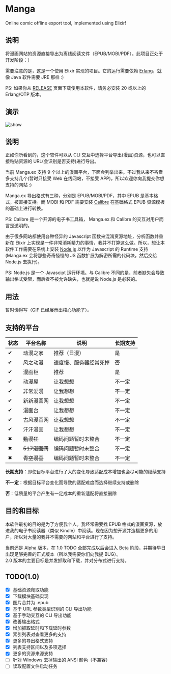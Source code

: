 # Manga

Online comic offline export tool, implemented using Elixir!

## 说明

将漫画网站的资源直接导出为离线阅读文件（EPUB/MOBI/PDF）。此项目正处于开发阶段：）


需要注意的是，这是一个使用 Elixir 实现的项目。它的运行需要依赖 [Erlang]()，就像 Java 软件需要 JRE 那样 :)

PS: 如果你从 [RELEASE](https://github.com/Hentioe/manga.ex/releases) 页面下载使用本软件，请务必安装 20 或以上的 Erlang/OTP 版本。

## 演示

![show](https://raw.githubusercontent.com/Hentioe/manga.ex/master/.github/show.gif)

## 说明


正如你所看到的，这个软件可以从 CLI 交互中选择平台导出(漫画)资源，也可以直接粘贴资源的 URL(会识别是否支持)进行导出。


当前 Manga.ex 支持 9 个以上的漫画平台，下面会列举出来。不过我从来不吝啬多支持几个(暂时只接受 Web 在线网站，不接受 APP)，所以欢迎你向我提交你想支持的网站 :)


Manga.ex 导出格式有三种，分别是 EPUB/MOBI/PDF，其中 EPUB 是基本格式，被直接支持。而 MOBI 和 PDF 需要安装 [Calibre](https://calibre-ebook.com/download) 在基础格式 EPUB 资源模板的基础上进行转换。

PS: Calibre 是一个开源的电子书工具箱， Manga.ex 和 Calibre 的交互对用户而言是透明的。


由于很多网站都使用各种怪异的 Javascript 函数来混淆资源地址，分析函数并重新在 Elixir 上实现是一件非常消耗精力的事情，我并不打算这么做。所以，想让本软件工作需要在系统上安装 [Node.js](https://nodejs.org/zh-cn/download/) 以作为 Javascript 的 Runtime 支持(Manga.ex 会将那些奇奇怪怪的 JS 函数扩展为解密所需的代码块，然后交给 Node.js 去执行)。

PS: Node.js 是一个 Javascipt 运行环境。与 Calibre 不同的是，前者缺失会导致输出格式受限，而后者不被允许缺失，也就是说 Node.js 是必装的。


## 用法


暂时懒得写（GIF 已经展示出核心功能了）。


## 支持的平台


状态 | 平台名称       |    说明          | 长期支持
-------|------------|-------|----------------|
✔   | 动漫之家 | 推荐（日漫）| 是
✔   | 风之动漫 | 速度慢、服务器经常死掉| ~~否~~
✔   | 漫画柜 | 推荐| 是
✔   | 动漫屋 | 让我想想| 不一定
✔   | 非常爱漫 | 让我想想| 不一定
✔   | 新新漫画网 | 让我想想| 不一定
✔   | 漫画台 | 让我想想| 不一定
✔   | 古风漫画网 | 让我想想| 不一定
✔   | 汗汗漫画 | 让我想想| 不一定
✖   | ~~動漫狂~~ | 编码问题暂时未整合| 不一定
✖   | ~~517漫画网~~ | 编码问题暂时未整合| 不一定
✖   | ~~青空漫画~~ | 编码问题暂时未整合| 不一定


**长期支持**：即使目标平台进行了大的变化导致适配成本增加也会尽可能的继续支持

**不一定**：根据目标平台变化而导致的适配难度而选择继续支持或删除

**否**：低质量的平台产生有一定成本的重新适配将直接删除


## 目的和目标


本软件最初的目的是为了方便我个人。我经常需要找 EPUB 格式的漫画资源，放进我的电子书阅读器（类似 Kindle）中阅读。现在因为想开源并造福更多的用户，所以对大量的我并不需要的网站和平台进行了支持。


当前还是 Alpha 版本，在 1.0 TODO 全部完成以后会进入 Beta 阶段，并期待早日出现足够完善的正式版本（所以我需要你们向我提 BUG）。  
2.0 版本的主要目标是并发抓取和下载，并对分布式进行支持。


## TODO(1.0)

- [x] 基础资源爬取功能
- [x] 下载模块基础实现
- [x] 图片合并为 .epub
- [x] 基于 URL 参数类型识别的 CLI 导出功能
- [x] 基于手动交互的 CLI 导出功能
- [x] 改善输出格式
- [x] 增加抓取延时和下载延时参数
- [x] 索引列表对查看更多的支持
- [x] 更多的导出格式支持
- [x] 列表支持区间以及多项选择
- [x] 更多的资源来源支持
- [ ] 针对 Windows 去掉输出的 ANSI 颜色（不兼容）
- [ ] 读取配置文件启动任务

